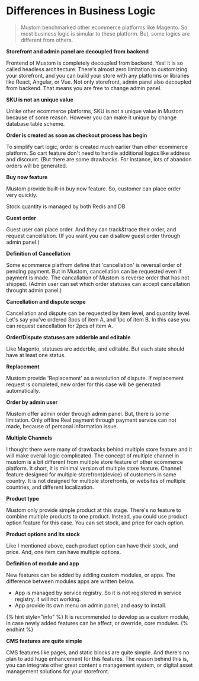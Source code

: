 # Differences in Business Logic

> Mustom benchmarked other ecommerce platforms like Magento. So most business logic is simular to these platform. But, some logics are different from others.&#x20;

**Storefront and admin panel are decoupled from backend**

Frontend of Mustom is completely decoupled from backend. Yes! it is so called headless architecture. There's almost zero limitation to customizing your storefront, and you can build your store with any platforms or libraries like React, Angular, or Vue. Not only storefront, admin panel also decoupled from backend. That means you are free to change admin panel.

**SKU is not an unique value**

Unlike other ecommerce platforms, SKU is not a unique value in Mustom because of some reason. However you can make it unique by change database table scheme.

**Order is created as soon as checkout process has begin**

To simplify cart logic, order is created much earlier than other ecommerce platform. So cart feature don't need to handle additional logics like address and discount. (But there are some drawbacks. For instance, lots of abandon orders will be generated.

**Buy now feature**

Mustom provide built-in buy now feature. So, customer can place order very quickly.

Stock quantity is managed by both Redis and DB

**Guest order**

Guest user can place order. And they can track\&trace their order, and request cancellation. (If you want you can disallow guest order through admin panel.)

**Definition of Cancellation**

Some ecommerce platfrom define that 'cancellation' is reversal order of pending payment. But in Mustom, cancellation can be requested even if payment is made. The cancallation of Mustom is reverse order that has not shipped. (Admin user can set which order statuses can accept cancallation throught admin panel.)&#x20;

**Cancellation and dispute scope**

Cancellation and dispute can be requested by item level, and quantity level. Let's say you've ordered 3pcs of item A, and 1pc of item B. In this case you can request cancellation for 2pcs of item A.

**Order/Dispute statuses are adderble and editable**

Like Magento, statuses are adderble, and editable. But each state should have at least one status.

**Replacement**

Mustom provide 'Replacement' as a resolution of dispute. If replacement request is completed, new order for this case will be generated automatically.

**Order by admin user**

Mustom offer admin order through admin panel. But, there is some limitation. Only offline  Real payment through payment service can not made, because of personal information issue.

**Multiple Channels**

I thought there were many of drawbacks behind multiple store feature and it will make overall logic complicated. The concept of multiple channel in mustom is a bit different from multiple store feature of other ecommerce platform. It short, it is minimal version of multiple store feature. Channel feature designed for multiple storefront(device) of customers in same country. It is not designed for multiple storefronts, or websites of multiple countries, and different localization.

**Product type**

Mustom only provide simple product at this stage. There's no feature to combine multiple products to one product. Instead, you could use product option feature for this case. You can set stock, and price for each option.&#x20;

**Product options and its stock**

Like I mentioned above, each product option can have their stock, and price. And, one item can have multiple options.

**Definition of module and app**

New features can be added by adding custom modules, or apps. The difference between modules apps are written below.

* App is managed by service registry. So it is not registered in service registry, it will not working.
* App provide its own menu on admin panel, and easy to install.&#x20;



{% hint style="info" %}
It is recommended to develop as a custom module, in case newly added features can be affect, or override, core modules.&#x20;
{% endhint %}

**CMS features are quite simple**

CMS features like pages, and static blocks are quite simple. And there's no plan to add huge enhancement for this features. The reason behind this is, you can integrate other great content s management system, or digital asset management solutions for your storefront.
